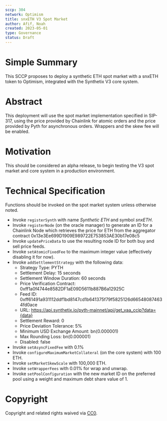```yaml
---
sccp: 304
network: Optimism
title: snxETH V3 Spot Market
author: Afif, Noah
created: 2023-05-01
type: Governance
status: Draft
---
```


# Simple Summary

This SCCP proposes to deploy a synthetic ETH spot market with a snxETH token to Optimism, integrated with the Synthetix V3 core system.

# Abstract

This deployment will use the spot market implementation specified in SIP-317, using the price provided by Chainlink for atomic orders and the price provided by Pyth for asynchronous orders. Wrappers and the skew fee will be enabled.

# Motivation

This should be considered an alpha release, to begin testing the V3 spot market and core system in a production environment.

# Technical Specification

Functions should be invoked on the spot market system unless otherwise noted.

- Invoke `registerSynth` with name _Synthetic ETH_ and symbol _snxETH_.
- Invoke `registerNode` (on the oracle manager) to generate an ID for a Chainlink Node which retrieves the price for ETH from the aggregator contract 0x13e3Ee699D1909E989722E753853AE30b17e08c5
- Invoke `updatePriceData` to use the resulting node ID for both buy and sell price feeds.
- Invoke `setAtomicFixedFee` to the maximum integer value (effectively disabling it for now).
- Invoke `addSettlementStrategy` with the following data:
  - Strategy Type: PYTH
  - Settlement Delay: 15 seconds
  - Settlement Window Duration: 60 seconds
  - Price Verification Contract: 0xff1a0f4744e8582DF1aE09D5611b887B6a12925C
  - Feed ID: 0xff61491a931112ddf1bd8147cd1b641375f79f5825126d665480874634fd0ace
  - URL: https://api.synthetix.io/pyth-mainnet/api/get_vaa_ccip?data={data}
  - Settlement Reward: 0
  - Price Deviation Tolerance: 5%
  - Minimum USD Exchange Amount: bn(0.000001)
  - Max Rounding Loss: bn(0.000001)
  - Disabled: false
- Invoke `setAsyncFixedFee` with 0.1%
- Invoke `configureMaximumMarketCollateral` (on the core system) with 100 ETH.
- Invoke `setMarketSkewScale` with 100,000 ETH.
- Invoke `setWrapperFees` with 0.01% for wrap and unwrap.
- Invoke `setPoolConfiguration` with the new market ID on the preferred pool using a weight and maximum debt share value of 1.

# Copyright

Copyright and related rights waived via [CC0](https://creativecommons.org/publicdomain/zero/1.0/).

